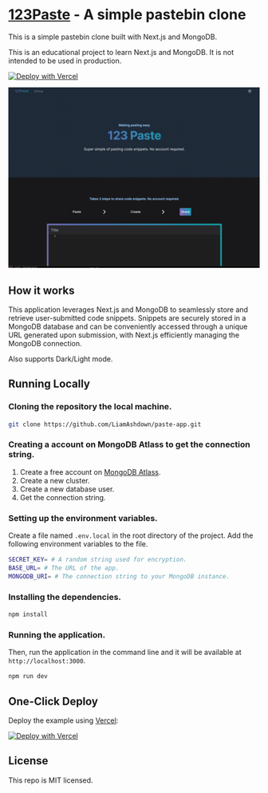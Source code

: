 # [123Paste](https://paste-app.vercel.app) - A simple pastebin clone

This is a simple pastebin clone built with Next.js and MongoDB.

This is an educational project to learn Next.js and MongoDB. It is not intended to be used in production.

[![Deploy with Vercel](https://vercel.com/button)](https://vercel.com/new/clone?repository-url=https%3A%2F%2Fgithub.com%2FLiamAshdown%2Fpaste-app.git&env=SECRET_KEY,BASE_URL,MONGODB_URI&envDescription=These%20API%20keys%20are%20needed%20for%20the%20web%20app.%20The%20SECRET_KEY%20is%20used%20for%20encryption%2C%20the%20BASE_URL%20will%20be%20the%20URL%20of%20the%20app%20and%20MONGODB_URI%20is%20the%20connection%20string%20to%20your%20MongoDB%20instance.&project-name=123-paste-bin-clone&repository-name=123-paste-bin-clone&demo-title=123%20Pastebin%20App%20&demo-description=A%20simple%20pastebin%20clone%20using%20Next.js%20and%20MongoDB.&demo-url=https%3A%2F%2Fpaste-app.vercel.app%2F&demo-image=https%3A%2F%2Fpaste-app.vercel.app%2Fthumbnail.png&integration-ids=oac_jnzmjqM10gllKmSrG0SGrHOH)

[![123Paste](./public/thumbnail.png)](https://paste-app.vercel.app)

## How it works
This application leverages Next.js and MongoDB to seamlessly store and retrieve user-submitted code snippets. Snippets are securely stored in a MongoDB database and can be conveniently accessed through a unique URL generated upon submission, with Next.js efficiently managing the MongoDB connection.

Also supports Dark/Light mode.

## Running Locally

### Cloning the repository the local machine.

```bash
git clone https://github.com/LiamAshdown/paste-app.git
```
### Creating a account on MongoDB Atlass to get the connection string.

1. Create a free account on [MongoDB Atlass](https://www.mongodb.com/cloud/atlas/register).
2. Create a new cluster.
3. Create a new database user.
5. Get the connection string.

### Setting up the environment variables.

Create a file named `.env.local` in the root directory of the project. Add the following environment variables to the file.
```bash
SECRET_KEY= # A random string used for encryption.
BASE_URL= # The URL of the app.
MONGODB_URI= # The connection string to your MongoDB instance.
```

### Installing the dependencies.

```bash
npm install
```

### Running the application.

Then, run the application in the command line and it will be available at `http://localhost:3000`.

```bash
npm run dev
```

## One-Click Deploy

Deploy the example using [Vercel](https://vercel.com):

[![Deploy with Vercel](https://vercel.com/button)](https://vercel.com/new/clone?repository-url=https%3A%2F%2Fgithub.com%2FLiamAshdown%2Fpaste-app.git&env=SECRET_KEY,BASE_URL,MONGODB_URI&envDescription=These%20API%20keys%20are%20needed%20for%20the%20web%20app.%20The%20SECRET_KEY%20is%20used%20for%20encryption%2C%20the%20BASE_URL%20will%20be%20the%20URL%20of%20the%20app%20and%20MONGODB_URI%20is%20the%20connection%20string%20to%20your%20MongoDB%20instance.&project-name=123-paste-bin-clone&repository-name=123-paste-bin-clone&demo-title=123%20Pastebin%20App%20&demo-description=A%20simple%20pastebin%20clone%20using%20Next.js%20and%20MongoDB.&demo-url=https%3A%2F%2Fpaste-app.vercel.app%2F&demo-image=https%3A%2F%2Fpaste-app.vercel.app%2Fthumbnail.png&integration-ids=oac_jnzmjqM10gllKmSrG0SGrHOH)

## License

This repo is MIT licensed.
